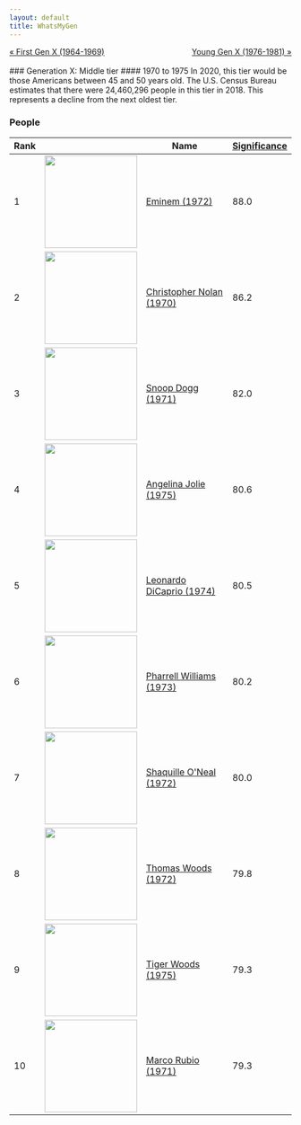 ```yaml
---
layout: default
title: WhatsMyGen
---
```

<div style="overflow: hidden"><a href="/WhatsMyGen/generations/genx-first.html" class="previous" style="float: left !important">&laquo; First Gen X (1964-1969)</a><a href="/WhatsMyGen/generations/genx-young.html" class="next" style="float: right !important">Young Gen X (1976-1981) &raquo;</a></div>
<br>
### Generation X: Middle tier
#### 1970 to 1975
In 2020, this tier would be those Americans between 45 and 50 years old. The U.S. Census Bureau estimates that there were 24,460,296 people in this tier in 2018. This represents a decline from the next oldest tier.

### People

Rank |     | Name                               | <a href="/WhatsMyGen/FAQ.html#Significance">Significance</a> 
---- | --- | ---------------------------------- | -------- 
1    | <img src="https://upload.wikimedia.org/wikipedia/commons/6/6d/Eminem_live_at_D.C._2014_%28cropped%29.jpg" width="165" /> | [Eminem (1972)](https://en.wikipedia.org/wiki/Enimem) | 88.0
2    | <img src="https://upload.wikimedia.org/wikipedia/commons/9/95/Christopher_Nolan_Cannes_2018.jpg" width="165" /> | [Christopher Nolan (1970)](https://en.wikipedia.org/wiki/Christopher_Nolan) | 86.2
3    | <img src="https://upload.wikimedia.org/wikipedia/commons/6/62/Snoop_Dogg_2016.jpg" width="165" /> | [Snoop Dogg (1971)](https://en.wikipedia.org/wiki/Snoop_Dogg) | 82.0
4    | <img src="https://upload.wikimedia.org/wikipedia/commons/a/ad/Angelina_Jolie_2_June_2014_%28cropped%29.jpg" width="165" /> | [Angelina Jolie (1975)](https://en.wikipedia.org/wiki/Angelina_Jolie) | 80.6
5    | <img src="https://upload.wikimedia.org/wikipedia/commons/3/3f/Leonardo_DiCaprio_visited_Goddard_Saturday_to_discuss_Earth_science_with_Piers_Sellers_%2826105091624%29_cropped.jpg" width="165" /> | [Leonardo DiCaprio (1974)](https://en.wikipedia.org/wiki/Leonardo_DiCaprio) | 80.5
6    | <img src="https://upload.wikimedia.org/wikipedia/commons/0/00/%22Hidden_Figures%22_Screening_at_NMAAHC_%28NHQ201612140033%29_%28cropped%29.jpg" width="165" /> | [Pharrell Williams (1973)](https://en.wikipedia.org/wiki/Pharrell_Williams) | 80.2
7    | <img src="https://upload.wikimedia.org/wikipedia/commons/d/d5/Shaquille_O%27Neal_in_2011_%28cropped%29.jpg" width="165" /> | [Shaquille O'Neal (1972)](https://en.wikipedia.org/wiki/Shaquille_O%27Neal) | 80.0
8    | <img src="https://upload.wikimedia.org/wikipedia/commons/b/bf/Tom_Woods_by_Gage_Skidmore_3.jpg" width="165" /> | [Thomas Woods (1972)](https://en.wikipedia.org/wiki/Thomas_Woods) | 79.8
9    | <img src="https://upload.wikimedia.org/wikipedia/commons/3/3e/Tiger_Woods_in_May_2019.jpg" width="165" /> | [Tiger Woods (1975)](https://en.wikipedia.org/wiki/Tiger_Woods) | 79.3
10   | <img src="https://upload.wikimedia.org/wikipedia/commons/e/eb/Senator_Rubio_official_portrait.jpg" width="165" /> | [Marco Rubio (1971)](https://en.wikipedia.org/wiki/Marco_Rubio) | 79.3

